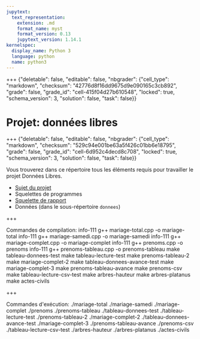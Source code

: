 ```yaml
---
jupytext:
  text_representation:
    extension: .md
    format_name: myst
    format_version: 0.13
    jupytext_version: 1.14.1
kernelspec:
  display_name: Python 3
  language: python
  name: python3
---
```


+++ {"deletable": false, "editable": false, "nbgrader": {"cell_type": "markdown", "checksum": "42776d8f16dd9675d9e090165c3cb892", "grade": false, "grade_id": "cell-415f04d27b610548", "locked": true, "schema_version": 3, "solution": false, "task": false}}

# Projet: données libres

+++ {"deletable": false, "editable": false, "nbgrader": {"cell_type": "markdown", "checksum": "529c94e001be63a5f426c01bb6e18795", "grade": false, "grade_id": "cell-6d952c4decd8c708", "locked": true, "schema_version": 3, "solution": false, "task": false}}

Vous trouverez dans ce répertoire tous les éléments requis pour
travailler le projet Données Libres.

- [Sujet du projet](projet.pdf)
- Squelettes de programmes
- [Squelette de rapport](rapport.md)
- Données (dans le sous-répertoire `donnees`)

+++

Commandes de compilation:
info-111 g++ mariage-total.cpp -o mariage-total
info-111 g++ mariage-samedi.cpp -o mariage-samedi
info-111 g++ mariage-complet.cpp -o mariage-complet
info-111 g++ prenoms.cpp -o prenoms
info-111 g++ prenoms-tableau.cpp -o prenoms-tableau
make tableau-donnees-test
make tableau-lecture-test
make prenoms-tableau-2
make mariage-complet-2
make tableau-donnees-avance-test
make mariage-complet-3
make prenoms-tableau-avance
make prenoms-csv
make tableau-lecture-csv-test
make arbres-hauteur
make arbres-platanus
make actes-civils

+++

Commandes d'exécution:
./mariage-total
./mariage-samedi
./mariage-complet
./prenoms
./prenoms-tableau
./tableau-donnees-test
./tableau-lecture-test
./prenoms-tableau-2
./mariage-complet-2
./tableau-donnees-avance-test
./mariage-complet-3
./prenoms-tableau-avance
./prenoms-csv
./tableau-lecture-csv-test
./arbres-hauteur
./arbres-platanus
./actes-civils
